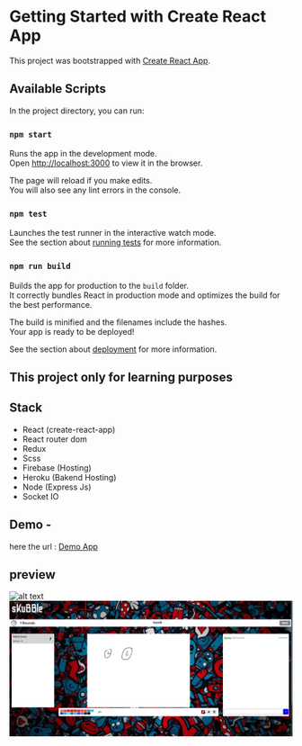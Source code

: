 # Getting Started with Create React App

This project was bootstrapped with [Create React App](https://github.com/facebook/create-react-app).

## Available Scripts

In the project directory, you can run:

### `npm start`

Runs the app in the development mode.\
Open [http://localhost:3000](http://localhost:3000) to view it in the browser.

The page will reload if you make edits.\
You will also see any lint errors in the console.

### `npm test`

Launches the test runner in the interactive watch mode.\
See the section about [running tests](https://facebook.github.io/create-react-app/docs/running-tests) for more information.

### `npm run build`

Builds the app for production to the `build` folder.\
It correctly bundles React in production mode and optimizes the build for the best performance.

The build is minified and the filenames include the hashes.\
Your app is ready to be deployed!

See the section about [deployment](https://facebook.github.io/create-react-app/docs/deployment) for more information.

## This project only for learning purposes

## Stack

- React (create-react-app)
- React router dom
- Redux
- Scss
- Firebase (Hosting)
- Heroku (Bakend Hosting)
- Node (Express Js)
- Socket IO

## Demo -

here the url : [Demo App](https://skribble-cb4b6.web.app)

## preview

![alt text](https://github.com/Charlygraphy23/skribble-clone/blob/main/screenshot/Capture.PNG?raw=true)
![alt text](https://github.com/Charlygraphy23/skribble-clone/blob/main/screenshot/Captured.PNG?raw=true)
